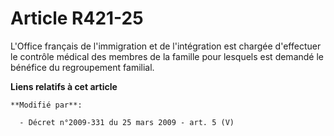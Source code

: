 # Article R421-25

L'Office français de l'immigration et de l'intégration est chargée d'effectuer le contrôle médical des membres de la famille
pour lesquels est demandé le bénéfice du regroupement familial.

**Liens relatifs à cet article**

	**Modifié par**:

	  - Décret n°2009-331 du 25 mars 2009 - art. 5 (V)
